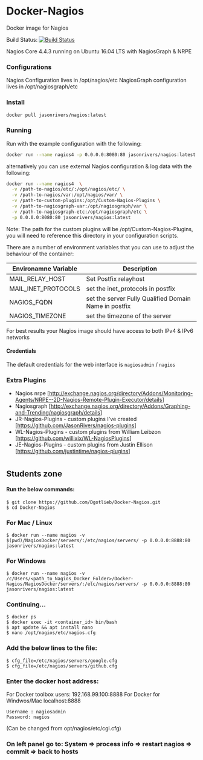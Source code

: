 # Docker-Nagios

Docker image for Nagios

Build Status: [![Build Status](https://travis-ci.org/JasonRivers/Docker-Nagios.svg?branch=master)](https://travis-ci.org/JasonRivers/Docker-Nagios)

Nagios Core 4.4.3 running on Ubuntu 16.04 LTS with NagiosGraph & NRPE

### Configurations
Nagios Configuration lives in /opt/nagios/etc
NagiosGraph configuration lives in /opt/nagiosgraph/etc

### Install

```sh
docker pull jasonrivers/nagios:latest
```

### Running

Run with the example configuration with the following:

```sh
docker run --name nagios4 -p 0.0.0.0:8080:80 jasonrivers/nagios:latest
```

alternatively you can use external Nagios configuration & log data with the following:

```sh
docker run --name nagios4  \
  -v /path-to-nagios/etc/:/opt/nagios/etc/ \
  -v /path-to-nagios/var:/opt/nagios/var/ \
  -v /path-to-custom-plugins:/opt/Custom-Nagios-Plugins \
  -v /path-to-nagiosgraph-var:/opt/nagiosgraph/var \
  -v /path-to-nagiosgraph-etc:/opt/nagiosgraph/etc \
  -p 0.0.0.0:8080:80 jasonrivers/nagios:latest
```

Note: The path for the custom plugins will be /opt/Custom-Nagios-Plugins, you will need to reference this directory in your configuration scripts.

There are a number of environment variables that you can use to adjust the behaviour of the container:

| Environamne Variable | Description |
|--------|--------|
| MAIL_RELAY_HOST | Set Postfix relayhost |
| MAIL_INET_PROTOCOLS | set the inet_protocols in postfix |
| NAGIOS_FQDN | set the server Fully Qualified Domain Name in postfix |
| NAGIOS_TIMEZONE | set the timezone of the server |

For best results your Nagios image should have access to both IPv4 & IPv6 networks 

#### Credentials

The default credentials for the web interface is `nagiosadmin` / `nagios`

### Extra Plugins

* Nagios nrpe [<http://exchange.nagios.org/directory/Addons/Monitoring-Agents/NRPE--2D-Nagios-Remote-Plugin-Executor/details>]
* Nagiosgraph [<http://exchange.nagios.org/directory/Addons/Graphing-and-Trending/nagiosgraph/details>]
* JR-Nagios-Plugins -  custom plugins I've created [<https://github.com/JasonRivers/nagios-plugins>]
* WL-Nagios-Plugins -  custom plugins from William Leibzon [<https://github.com/willixix/WL-NagiosPlugins>]
* JE-Nagios-Plugins -  custom plugins from Justin Ellison [<https://github.com/justintime/nagios-plugins>]


#

## Students zone
#### Run the below commands:
    
    
    $ git clone https://github.com/Dgotlieb/Docker-Nagios.git
    $ cd Docker-Nagios
### For Mac / Linux
    $ docker run --name nagios -v $(pwd)/NagiosDocker/servers/:/etc/nagios/servers/ -p 0.0.0.0:8888:80 jasonrivers/nagios:latest
### For Windows
    $ docker run --name nagios -v /c/Users/<path_to_Nagios_Docker_Folder>/Docker-Nagios/NagiosDocker/servers/:/etc/nagios/servers/ -p 0.0.0.0:8888:80 jasonrivers/nagios:latest

### Continuing...
    $ docker ps
    $ docker exec -it <container_id> bin/bash
    $ apt update && apt install nano
    $ nano /opt/nagios/etc/nagios.cfg
### Add the below lines to the file:
    $ cfg_file=/etc/nagios/servers/google.cfg
    $ cfg_file=/etc/nagios/servers/github.cfg
    
### Enter the docker host address:
For Docker toolbox users: 192.168.99.100:8888
For Docker for Windwos/Mac localhost:8888

    Username : nagiosadmin
    Password: nagios
(Can be changed from opt/nagios/etc/cgi.cfg)

### On left panel go to: System => process info => restart nagios => commit => back to hosts
